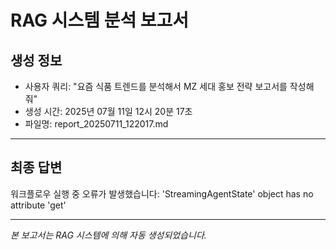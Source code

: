 # RAG 시스템 분석 보고서

## 생성 정보
- 사용자 쿼리: "요즘 식품 트렌드를 분석해서 MZ 세대 홍보 전략 보고서를 작성해줘"
- 생성 시간: 2025년 07월 11일 12시 20분 17초
- 파일명: report_20250711_122017.md

---

## 최종 답변

워크플로우 실행 중 오류가 발생했습니다: 'StreamingAgentState' object has no attribute 'get'

---
*본 보고서는 RAG 시스템에 의해 자동 생성되었습니다.*

